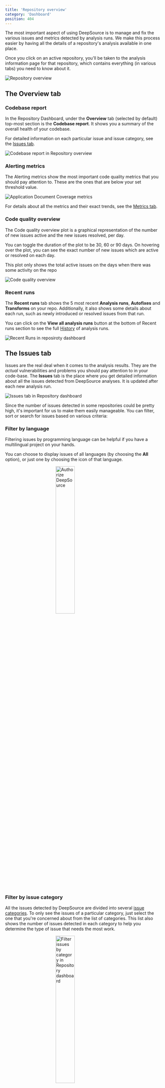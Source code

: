 ```yaml
---
title: 'Repository overview'
category: 'Dashboard'
position: 404
---
```


The most important aspect of using DeepSource is to manage and fix the various issues and metrics detected by analysis runs.
We make this process easier by having all the details of a repository's analysis available in one place.

Once you click on an active repository, you'll be taken to the analysis information page for that repository, which contains everything (in various tabs) you need to know about it.

<p class="text-center">
  <img src="/images/docs/dashboard/repo-overview/overview.png" style="margin: auto; display: block;" class="figure" alt="Repository overview">
</p>

## The Overview tab

### Codebase report

In the Repository Dashboard, under the **Overview** tab (selected by default) top-most section is the **Codebase report**. It shows you a summary of the overall health of your codebase.

For detailed information on each particular issue and issue category, see the [Issues tab](#the-issues-tab).

<p class="text-center">
  <img src="/images/docs/dashboard/repo-overview/codebase-report.png" style="margin: auto; display: block;" class="figure" alt="Codebase report in Repository overview">
</p>

### Alerting metrics

The Alerting metrics show the most important code quality metrics that you should pay attention to. These are the ones that are below your set threshold value.

<p class="text-center">
  <img src="/images/docs/dashboard/repo-overview/repo-metrics.png" style="margin: auto; display: block;" class="figure" alt="Application Document Coverage metrics">
</p>

For details about all the metrics and their exact trends, see the [Metrics tab](#the-metrics-tab).

### Code quality overview

The Code quality overview plot is a graphical representation of the number of new issues active and the new issues resolved, per day.

You can toggle the duration of the plot to be 30, 60 or 90 days. On hovering over the plot, you can see the exact number of new issues which are active or resolved on each day.



This plot only shows the total active issues on the days when there was some activity on the repo



<p class="text-center">
  <img src="/images/docs/dashboard/repo-overview/code-quality-overview.png" style="margin: auto; display: block;" class="figure" alt="Code quality overview">
</p>

### Recent runs

The **Recent runs** tab shows the 5 most recent **Analysis runs**, **Autofixes** and **Transforms** on your repo.
Additionally, it also shows some details about each run, such as newly introduced or resolved issues from that run.



You can click on the **View all analysis runs** button at the bottom of Recent runs section to see the full [History](#the-history-tab) of analysis runs.



<p class="text-center">
  <img src="/images/docs/dashboard/repo-overview/recent-runs.png" style="margin: auto; display: block;" class="figure" alt="Recent Runs in reposiroty dashboard">
</p>

## The Issues tab

Issues are the real deal when it comes to the analysis results. They are the _actual_ vulnerabilities and problems you should pay attention to in your code-base.
The **Issues** tab is the place where you get detailed information about all the issues detected from DeepSource analyses. It is updated after each new analysis run.

<p class="text-center">
  <img src="/images/docs/dashboard/repo-overview/issues-tab.png" style="margin: auto; display: block;" class="figure" alt="Issues tab in Repository dashboard">
</p>

Since the number of issues detected in some repositories could be pretty high, it's important for us to make them easily manageable.
You can filter, sort or search for issues based on various criteria:

### Filter by language

Filtering issues by programming language can be helpful if you have a multilingual project on your hands.

You can choose to display issues of all languages (by choosing the **All** option), or just one by choosing the icon of that language.

<p class="text-center">
  <img src="/images/docs/dashboard/repo-overview/filter-by-language.png" style="width: 35%; margin: auto; display: block;" class="figure" alt="Authorize DeepSource">
</p>

### Filter by issue category

All the issues detected by DeepSource are divided into several [issue categories](#).
To only see the issues of a particular category, just select the one that you're concerned about from the list of categories.
This list also shows the number of issues detected in each category to help you determine the type of issue that needs the most work.

<p class="text-center">
  <img src="/images/docs/dashboard/repo-overview/filter-by-category.png" style="width: 35%; margin: auto; display: block;" class="figure" alt="Filter issues by category in Repository dashboard">
</p>

This is particularly helpful when you want to focus on one aspect of the code at a time. For example, you may want to prioritize fixing the Performance issues in your code urgently.

### Sorting issues

<p class="text-center">
  <img src="/images/docs/dashboard/repo-overview/sorting-options.png" style="width: 50%; margin: auto; display: block;" class="figure" alt="Sorting issues in issues tab">
</p>

You can sort the order of the displayed issues with the following options:

- **Most frequent**: Sort in decreasing order of the number of occurrences of an issue (issues with the most occurrences appear first).
- **Least frequent**: Sort in increasing order of the number of occurrences of an issue (issues with the least occurrences appear first).
- **First seen**: Show the oldest detected issues first.
- **Last seen**: Show the newly detected issues first.

To clear sorting preferences, just click on the **Sort** button again.



Any filters that you applied will still be applicable if you sort the issues



### Filter by Autofix

Sometimes you might want to hurry things up and get rid of a few issues quickly by using our Autofix feature (Hint: that's exactly what Autofix is for!).

<p class="text-center">
  <img src="/images/docs/dashboard/repo-overview/filter-by-autofix.png" style="margin: auto; display: block;" class="figure" alt="Filter issues by Autofix OFF">
</p>

Instead of looking around for issues that have an Autofix available, you can directly filter them out by selecting the **Filter by Autofix** option.
While it's active, it'll have a green indicator.

<p class="text-center">
  <img src="/images/docs/dashboard/repo-overview/filter-by-autofix1.png" style="margin: auto; display: block;" class="figure" alt="Filter issues by Autofix ON">
</p>

### Search for a particular issue

If you have a particular issue in mind to fix, finding it quickly using the **Search** bar is your best option.

The **Search** bar can be used to look for specific issues based on:
- Keywords from the issue title
- A filename (all the issues present in that file will be displayed)
- Some code present in the issue

<p class="text-center">
  <img src="/images/docs/dashboard/repo-overview/search-issue.png" style="margin: auto; display: block;" class="figure" alt="Search issues box in Issues tab">
</p>



Once you start using DeepSource on a regular basis, you'll get familiar with the issue titles, and searching them would be really convenient



### Ignore issue

There can be several reasons why you would want to ignore an issue and prevent it from popping in the Issues tab after every analysis. Some of the obvious reasons are:
- The issue is intentional or irrelevant
- The team don't want to fix the issue in the immediate future
- The issue is a [false-positive](#)

Let's take a look at the ways to ignore an issue:

#### Ignore issues in file(s)

- On the issue description page, click on the '**Ignore this issue**' button on the top right corner

<p class="text-center">
  <img src="/images/docs/dashboard/repo-overview/ignore-issue-options.png" style="margin: auto; display: block;" class="figure" alt="Ignore issue options">
</p>

- You'll see the three options for ignoring an issue
  - **For a file pattern:** You would want to ignore an issue for files that match a pattern: say you don’t care about documentation issues in an internal package — all files matching `contrib/utils/*.py`. You can now ignore the issue for a specific pattern by clicking **Ignore this issue** → **For a file pattern**, and then entering the file pattern. All occurrences of this issue that match the file pattern provided will be removed, and the rule will take into effect from the subsequent analysis.

    <p class="text-center">
      <img src="/images/docs/dashboard/repo-overview/file-pattern.png" style="margin: auto; display: block;" class="figure" alt="Ignore issue in a file pattern">
    </p>

  - **For all test files:** If the test patterns are specified in the `.deepsource.toml` file, DeepSource will use this information to filter out a number of issues that don’t make sense in test files, but do so in the application code. You can ignore an issue for all the test files in the repository. Click **Ignore this issue** → **For all test files** This will remove all occurrences of an issue in the specified test files.

    <p class="text-center">
      <img src="/images/docs/dashboard/repo-overview/test-file-pattern.png" style="margin: auto; display: block;" class="figure" alt="Ignore issue in all test files">
    </p>

    If there are no test patterns specified in the `.deepsource.toml` file, you'll get the following prompt:

    <p class="text-center">
      <img src="/images/docs/dashboard/repo-overview/all-test-files.png" style="margin: auto; display: block;" class="figure" alt="Ignore issue in all test files error">
    </p>

  - **For all files:** If you decide you don’t particularly care about an issue, you can ignore it for all files in the repository. Click **Ignore this issue** → **For all files**. This will remove all occurrences of an issue in the repository, and ignore the issue from the subsequent analysis.

    <p class="text-center">
      <img src="/images/docs/dashboard/repo-overview/ignore-all-files.png" style="margin: auto; display: block;" class="figure" alt="Ignore issue in all files">
    </p>

#### Ignore occurrence of an issue

On the issue description page, click on the **ban** button on the top right corner of a particular occurrence of an issue. You'll see the following menu:

<p class="text-center">
  <img src="/images/docs/dashboard/repo-overview/ignore-occurrence.png" style="margin: auto; display: block;" class="figure" alt="Ignoring occurrence menu">
</p>

- You can ignore a particular occurrence of an issue if you think that is intentional. To permanently silence an issue, you can use `skipcq` rule, read more about it [here](#).

  <p class="text-center">
    <img src="/images/docs/dashboard/repo-overview/intentional.png" style="margin: auto; display: block;" class="figure" alt="Ignoring intentional issue occurrence">
  </p>

- Ignore an issue if you think it is a [false-positive](#).

- If there are multiple occurrences of an issue in a file that you want to ignore, you choose the last option to ignore all the occurrences.

  <p class="text-center">
    <img src="/images/docs/dashboard/repo-overview/ignore-multiple.png" style="margin: auto; display: block;" class="figure" alt="Ignoring multiple occurrences of an issue in a file">
  </p>

#### See also
- [How to restore ignored issues?](#)

### Suppress metric

After [setting threshold](#) for a metric and [enabling threshold enforcement](#) in the repository settings, subsequent pull request runs will start failing if the threshold conditions are not met. However, you can choose to suppress a metric from the Run page which will unblock the pull request on your VCS provider.

<p class="text-center">
  <img src="/images/docs/dashboard/repo-overview/suppress-metric.png" style="margin: auto; display: block;" class="figure" alt="Suppress metric">
</p>

### False-positive

A false-positive is an issue detected by DeepSource that is simply invalid or incorrect. False-positive issues are detected due to the flawed detection logic. In most cases, if an issue is flagged incorrectly, it's because of the limitations of the analyzer. If you come across one in your codebase, you should [report it](#). This will remove the occurrence of that issue, and also notify our engineering team, who can incorporate this feedback into making analyzers more reliable, and less noisy.

#### Reporting a false-positive

If you believe you've come across a false-positive, you can report it directly from the dashboard:

- To ignore a particular occurrence of an issue, click on the **ban** button on the top right corner of that occurrence and select '**This is a false-positive**' from the menu

<p class="text-center">
  <img src="/images/docs/dashboard/repo-overview/false-positive-menu.png" style="margin: auto; display: block;" class="figure" alt="Marking an occurrance as false positive">
</p>

- A pop-up window appears with a text box where you have to option to enter the details about the false-positive; click on the '**Confirm and ignore**' button to submit the report

<p class="text-center">
  <img src="/images/docs/dashboard/repo-overview/report-false-positive.png" style="margin: auto; display: block;" class="figure" alt="Reporting a false positive">
</p>

Every false-positive report is sent directly to our engineering team, and they reach out to the reporter at the earliest regarding the false-positive.

## The Autofix tab

The **Autofix** tab, as the name suggests, contains your Autofix usage stats and recent Autofix usage trends.



You cannot directly Autofix issues from this tab.



<p class="text-center">
  <img src="/images/docs/dashboard/repo-overview/autofix-tab.png" style="margin: auto; display: block;" class="figure" alt="Autofix tab in repository dashboard">
</p>

### Available Autofixes

<p class="text-center">
  <img src="/images/docs/dashboard/repo-overview/available-autofixes.png" style="width: 35%; margin: auto; display: block;" class="figure" alt="Available autofixes overview">
</p>

The **Available Autofixes** section shows you a count of the issues you can Autofix, grouped by languages, and the number of files that'll be affected by all those fixes.
Clicking on any of the language buttons will take you to the **Issues** tab and show you issues for that language. From there, you can use the Autofix feature to open PRs with the fixes.

### Autofix stats

<p class="text-center">
  <img src="/images/docs/dashboard/repo-overview/autofix-stats.png" style="width: 95%; margin: auto; display: block;" class="figure" alt="Authorize DeepSource">
</p>

These statistics are a collection of your Autofix usage trends over time.

#### The graph

- The graph is a plot of the number of issues you have Autofixed with time.
- On hovering over the plot, you can see the exact number of issues Autofixed on a particular day.

#### Issues to Autofix

This is a count of the total number of issues that you still need to Autofix all over the code-base for all languages.

#### Estimated time to be saved

The estimated time to be saved is an aggregate of how much time you can potentially save by using all the available Autofixes instead of fixing them manually.

This is calculated by an estimate of how much time it could possibly take to detect and fix each occurrence of an issue.
There are several factors like complexity of the issue, length of the file, etc. taken into account for this estimate.

### Recent Autofixes

<p class="text-center">
  <img src="/images/docs/dashboard/repo-overview/recent-autofixes.png" style="width: 95%; margin: auto; display: block;" class="figure" alt="Authorize DeepSource">
</p>

The **Recent Autofixes** section shows the 5 most recently Autofixed issues and the number of occurrences fixed for that issue.


## The Metrics tab

While talking of code quality, it's not just limited to the actual issues directly found in your source code.
There are a lot of _hidden_ stats and figures that majorly affect how your code performs, and how much it is accessible to other developers.

DeepSource analysis, in addition to pointing out the direct code-specific issues in your code-base, also calculates some key metrics that determine various aspects of your code's quality.
The Metrics tab is the place where all these numbers are crunched down and displayed.

<p class="text-center">
  <img src="/images/docs/dashboard/repo-overview/metrics.png" style="width: 95%; margin: auto; display: block;" class="figure" alt="Dashboard: The metrics tab">
</p>

### Available metrics

| Code | Name                   | Description                                                    |
| ---- | ---------------------- | -------------------------------------------------------------- |
| LCV  | Line Coverage          | Line coverage of the default branch of the repository          |
| NLCV | New Line Coverage      | Line coverage of new code added in a pull request              |
| BCV  | Branch Coverage        | Branch coverage of the default branch of the repository        |
| DCV  | Documentation Coverage | Track the extent to which your application code is documented  |
| DDP  | External Dependencies  | Total number of 3rd-party dependencies used in this repository |

### Metric chart

Metrics are reported as a trend line across time, the chart shows how that metric has changed over time and if they are above or below the threshold. These metrics are reported per analyzer, some metrics also include an aggregate across the analyzers using aggregation logic mentioned later in the documentation.

- On selecting a particular metric, you'll see the plot of the variations in the metric's values.
- You can set the duration of the stats to be displayed to 30, 60 or 90 days.
- You can update the allowed threshold value for each metric, or remove the threshold altogether by clicking on the options icon next to where the currently set value is displayed.

### Metric aggregate calculation

When a particular metric is captured for multiple languages, an aggregate is also calculated for it. Each metric will have either one of
the following three aggregate logics:

| Type             | Used by                        | Description                                                                                                                                                                                       |
| ---------------- | ------------------------------ | ------------------------------------------------------------------------------------------------------------------------------------------------------------------------------------------------- |
| Sum              | External Dependencies          | Calculated as a summation of the metric's values captured for all languages reported in an Analysis run                                                                                           |
| Average          | Documentation Coverage         | Calculated as an arithemetic mean of the metric's values captured for all languages reported in an Analysis run                                                                                   |
| Weighted Average | Line Coverage, Branch Coverage | Calculated as a weighted arithemetic mean of the metric's values captured for all languages reported in an Analysis run but taking into account each language's weight fraction in the repository |


## The History tab

This is where you can track all the actions taken by DeepSource on your code-base.
This includes the complete history of all the analysis and transformations.

<p class="text-center">
  <img src="/images/docs/dashboard/repo-overview/history.png" style="width: 95%; margin: auto; display: block;" class="figure" alt="Authorize DeepSource">
</p>

Each entry shows the affected branch, the latest commit analyzed and the duration that the analysis ran for.
It also shows the number of newly introduced issues and the issues resolved from the last run.



An Autofix session also triggers an analysis run on the temporary branch created for the PR



You can see details of a particular run by clicking on it.

<p class="text-center">
  <img src="/images/docs/dashboard/repo-overview/run-info.png" style="width: 65%; margin: auto; display: block;" class="figure" alt="Authorize DeepSource">
</p>

These records of previous analysis runs are like logs, and it is important to have them available to you.
You might need to revisit this history for various reasons.


## The Settings tab

<p class="text-center">
  <img src="/images/docs/dashboard/repo-overview/settings.png" style="width: 95%; margin: auto; display: block;" class="figure" alt="Authorize DeepSource">
</p>

There are a lot of tweaks you can make to have your analysis tailor-made for a particular project.

You can head to the **Settings** tab to configure your analysis specifically to that repository. Details about the specific settings can be found at the [Repository settings page](#).
